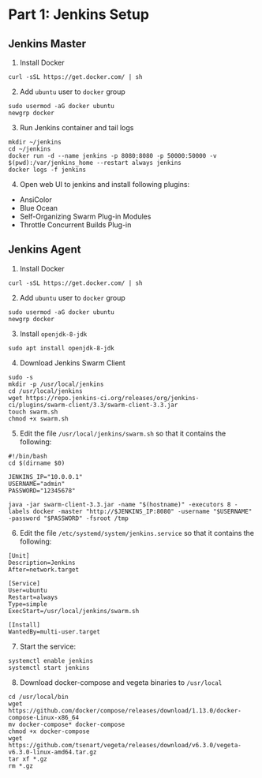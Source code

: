 # Part 1: Jenkins Setup

## Jenkins Master

1. Install Docker
```
curl -sSL https://get.docker.com/ | sh
```

2. Add `ubuntu` user to `docker` group
```
sudo usermod -aG docker ubuntu
newgrp docker
```

3. Run Jenkins container and tail logs
```
mkdir ~/jenkins
cd ~/jenkins
docker run -d --name jenkins -p 8080:8080 -p 50000:50000 -v $(pwd):/var/jenkins_home --restart always jenkins
docker logs -f jenkins
```

4. Open web UI to jenkins and install following plugins:
- AnsiColor
- Blue Ocean
- Self-Organizing Swarm Plug-in Modules
- Throttle Concurrent Builds Plug-in

## Jenkins Agent

1. Install Docker
```
curl -sSL https://get.docker.com/ | sh
```

2. Add `ubuntu` user to `docker` group
```
sudo usermod -aG docker ubuntu
newgrp docker
```

3. Install `openjdk-8-jdk`
```
sudo apt install openjdk-8-jdk
```

4. Download Jenkins Swarm Client
```
sudo -s
mkdir -p /usr/local/jenkins
cd /usr/local/jenkins
wget https://repo.jenkins-ci.org/releases/org/jenkins-ci/plugins/swarm-client/3.3/swarm-client-3.3.jar
touch swarm.sh
chmod +x swarm.sh
```

5. Edit the file `/usr/local/jenkins/swarm.sh` so that it contains the following:
```
#!/bin/bash
cd $(dirname $0)

JENKINS_IP="10.0.0.1"
USERNAME="admin"
PASSWORD="12345678"

java -jar swarm-client-3.3.jar -name "$(hostname)" -executors 8 -labels docker -master "http://$JENKINS_IP:8080" -username "$USERNAME" -password "$PASSWORD" -fsroot /tmp
```

6. Edit the file `/etc/systemd/system/jenkins.service` so that it contains the following:
```
[Unit]
Description=Jenkins
After=network.target

[Service]
User=ubuntu
Restart=always
Type=simple
ExecStart=/usr/local/jenkins/swarm.sh

[Install]
WantedBy=multi-user.target
```

7. Start the service:
```
systemctl enable jenkins
systemctl start jenkins
```

8. Download docker-compose and vegeta binaries to `/usr/local`
```
cd /usr/local/bin
wget https://github.com/docker/compose/releases/download/1.13.0/docker-compose-Linux-x86_64
mv docker-compose* docker-compose
chmod +x docker-compose
wget https://github.com/tsenart/vegeta/releases/download/v6.3.0/vegeta-v6.3.0-linux-amd64.tar.gz
tar xf *.gz
rm *.gz
```
